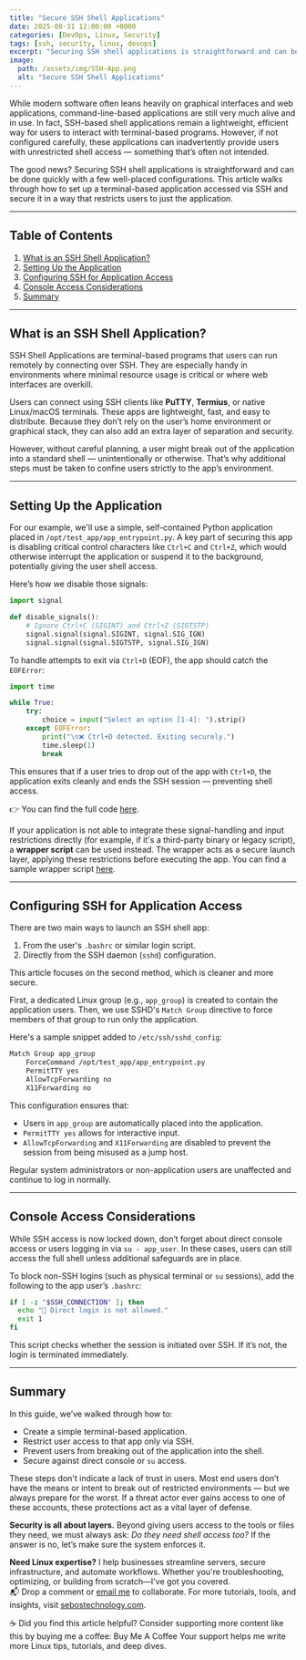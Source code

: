 ```yaml
---
title: "Secure SSH Shell Applications"
date: 2025-08-31 12:00:00 +0000
categories: [DevOps, Linux, Security]
tags: [ssh, security, linux, devops]
excerpt: "Securing SSH shell applications is straightforward and can be done quickly with a few well-placed configurations. This article walks through how to set up a terminal-based application accessed via SSH and secure it in a way that restricts users to just the application.."
image: 
  path: /assets/img/SSH-App.png
  alt: "Secure SSH Shell Applications"
---
```

While modern software often leans heavily on graphical interfaces and web applications, command-line-based applications are still very much alive and in use. In fact, SSH-based shell applications remain a lightweight, efficient way for users to interact with terminal-based programs. However, if not configured carefully, these applications can inadvertently provide users with unrestricted shell access — something that’s often not intended.

The good news? Securing SSH shell applications is straightforward and can be done quickly with a few well-placed configurations. This article walks through how to set up a terminal-based application accessed via SSH and secure it in a way that restricts users to just the application.

---

## Table of Contents

1. [What is an SSH Shell Application?](#what-is-an-ssh-shell-application)
2. [Setting Up the Application](#setting-up-the-application)
3. [Configuring SSH for Application Access](#configuring-ssh-for-application-access)
4. [Console Access Considerations](#console-access-considerations)
5. [Summary](#summary)

---

## What is an SSH Shell Application?

SSH Shell Applications are terminal-based programs that users can run remotely by connecting over SSH. They are especially handy in environments where minimal resource usage is critical or where web interfaces are overkill.

Users can connect using SSH clients like **PuTTY**, **Termius**, or native Linux/macOS terminals. These apps are lightweight, fast, and easy to distribute. Because they don’t rely on the user’s home environment or graphical stack, they can also add an extra layer of separation and security.

However, without careful planning, a user might break out of the application into a standard shell — unintentionally or otherwise. That’s why additional steps must be taken to confine users strictly to the app’s environment.

---

## Setting Up the Application

For our example, we'll use a simple, self-contained Python application placed in `/opt/test_app/app_entrypoint.py`. A key part of securing this app is disabling critical control characters like `Ctrl+C` and `Ctrl+Z`, which would otherwise interrupt the application or suspend it to the background, potentially giving the user shell access.

Here’s how we disable those signals:

```python
import signal

def disable_signals():
    # Ignore Ctrl+C (SIGINT) and Ctrl+Z (SIGTSTP)
    signal.signal(signal.SIGINT, signal.SIG_IGN)
    signal.signal(signal.SIGTSTP, signal.SIG_IGN)
```

To handle attempts to exit via `Ctrl+D` (EOF), the app should catch the `EOFError`:

```python
import time

while True:
    try:
        choice = input("Select an option [1-4]: ").strip()
    except EOFError:
        print("\n❌ Ctrl+D detected. Exiting securely.")
        time.sleep(1)
        break
```

This ensures that if a user tries to drop out of the app with `Ctrl+D`, the application exits cleanly and ends the SSH session — preventing shell access.

👉 You can find the full code [here](https://github.com/richard-sebos/sebostechnology/tree/main/assets/code/ssh_app).

If your application is not able to integrate these signal-handling and input restrictions directly (for example, if it's a third-party binary or legacy script), a **wrapper script** can be used instead. The wrapper acts as a secure launch layer, applying these restrictions before executing the app. You can find a sample wrapper script [here](https://github.com/richard-sebos/sebostechnology/blob/main/assets/code/ssh_app/wrapper.sh).

---

## Configuring SSH for Application Access

There are two main ways to launch an SSH shell app:

1. From the user's `.bashrc` or similar login script.
2. Directly from the SSH daemon (`sshd`) configuration.

This article focuses on the second method, which is cleaner and more secure.

First, a dedicated Linux group (e.g., `app_group`) is created to contain the application users. Then, we use SSHD's `Match Group` directive to force members of that group to run only the application.

Here's a sample snippet added to `/etc/ssh/sshd_config`:

```bash
Match Group app_group
    ForceCommand /opt/test_app/app_entrypoint.py
    PermitTTY yes
    AllowTcpForwarding no
    X11Forwarding no
```

This configuration ensures that:

* Users in `app_group` are automatically placed into the application.
* `PermitTTY yes` allows for interactive input.
* `AllowTcpForwarding` and `X11Forwarding` are disabled to prevent the session from being misused as a jump host.

Regular system administrators or non-application users are unaffected and continue to log in normally.

---

## Console Access Considerations

While SSH access is now locked down, don’t forget about direct console access or users logging in via `su - app_user`. In these cases, users can still access the full shell unless additional safeguards are in place.

To block non-SSH logins (such as physical terminal or `su` sessions), add the following to the app user’s `.bashrc`:

```bash
if [ -z "$SSH_CONNECTION" ]; then
  echo "🚫 Direct login is not allowed."
  exit 1
fi
```

This script checks whether the session is initiated over SSH. If it’s not, the login is terminated immediately.

---

## Summary

In this guide, we’ve walked through how to:

* Create a simple terminal-based application.
* Restrict user access to that app only via SSH.
* Prevent users from breaking out of the application into the shell.
* Secure against direct console or `su` access.

These steps don't indicate a lack of trust in users. Most end users don’t have the means or intent to break out of restricted environments — but we always prepare for the worst. If a threat actor ever gains access to one of these accounts, these protections act as a vital layer of defense.

**Security is all about layers.** Beyond giving users access to the tools or files they need, we must always ask: *Do they need shell access too?* If the answer is no, let’s make sure the system enforces it.

**Need Linux expertise?** I help businesses streamline servers, secure infrastructure, and automate workflows. Whether you're troubleshooting, optimizing, or building from scratch—I've got you covered.  
📬 Drop a comment or [email me](mailto:info@sebostechnology.com) to collaborate. For more tutorials, tools, and insights, visit [sebostechnology.com](https://sebostechnology.com).

☕ Did you find this article helpful?
Consider supporting more content like this by buying me a coffee:
Buy Me A Coffee
Your support helps me write more Linux tips, tutorials, and deep dives.
